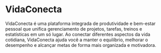 # VidaConecta
VidaConecta é uma plataforma integrada de produtividade e bem-estar pessoal que unifica gerenciamento de projetos, tarefas, treinos e estatísticas em um só lugar. Ao conectar diferentes aspectos da vida cotidiana, VidaConecta ajuda você a manter o equilíbrio, melhorar o desempenho e alcançar metas de forma mais organizada e motivadora.
